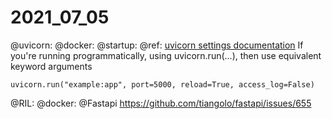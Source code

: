 # 2021_07_05

@uvicorn: @docker: @startup: @ref:
[uvicorn settings documentation](https://www.uvicorn.org/settings/)
If you're running programmatically, using uvicorn.run(...), then use equivalent keyword arguments
```
uvicorn.run("example:app", port=5000, reload=True, access_log=False)
```


@RIL: @docker: @Fastapi
https://github.com/tiangolo/fastapi/issues/655
